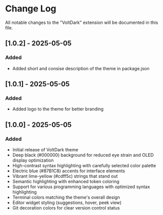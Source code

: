 # Change Log

All notable changes to the "VoltDark" extension will be documented in this file.

## [1.0.2] - 2025-05-05
### Added
- Added short and consise description of the theme in package.json
## [1.0.1] - 2025-05-05
### Added
- Added logo to the theme for better branding
## [1.0.0] - 2025-05-05

### Added
- Initial release of VoltDark theme
- Deep black (#000000) background for reduced eye strain and OLED display optimization
- High-contrast syntax highlighting with carefully selected color palette
- Electric blue (#87B1C8) accents for interface elements
- Vibrant lime-yellow (#cdff5c) strings that stand out
- Semantic highlighting with enhanced token coloring
- Support for various programming languages with optimized syntax highlighting
- Terminal colors matching the theme's overall design
- Editor widget styling (suggestions, hover, peek view)
- Git decoration colors for clear version control status
